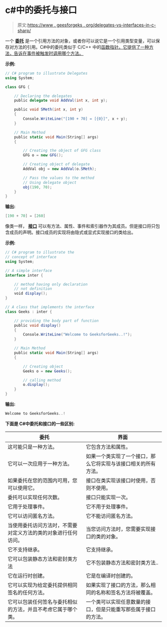 # c#中的委托与接口

> 原文:[https://www . geesforgeks . org/delegates-vs-interfaces-in-c-sharp/](https://www.geeksforgeeks.org/delegates-vs-interfaces-in-c-sharp/)

一个 [**委托**](https://www.geeksforgeeks.org/c-sharp-delegates/) 是一个引用方法的对象，或者你可以说它是一个引用类型变量，可以保存对方法的引用。C#中的委托类似于 C/C++ 中的[函数指针。它提供了一种方法，告诉在事件被触发时调用哪个方法。](https://www.geeksforgeeks.org/function-pointer-in-c/)

**示例:**

```cs
// C# program to illustrate Delegates
using System;

class GFG {

    // Declaring the delegates
    public delegate void AddVal(int x, int y);

    public void SMeth(int x, int y)
    {
        Console.WriteLine("[190 + 70] = [{0}]", x + y);
    }

    // Main Method
    public static void Main(String[] args)
    {

        // Creating the object of GFG class
        GFG o = new GFG();

        // Creating object of delegate
        AddVal obj = new AddVal(o.SMeth);

        // Pass the values to the method
        // Using delegate object
        obj(190, 70);
    }
}
```

**输出:**

```cs
[190 + 70] = [260]

```

像类一样， **[接口](https://www.geeksforgeeks.org/c-sharp-interface/)** 可以有方法、属性、事件和索引器作为其成员。但是接口将只包含成员的声明。接口成员的实现将由隐式或显式实现接口的类给出。

**示例:**

```cs
// C# program to illustrate the
// concept of interface
using System;

// A simple interface
interface inter {

    // method having only declaration
    // not definition
    void display();
}

// A class that implements the interface
class Geeks : inter {

    // providing the body part of function
    public void display()
    {
        Console.WriteLine("Welcome to GeeksforGeeks..!");
    }

    // Main Method
    public static void Main(String[] args)
    {

        // Creating object
        Geeks o = new Geeks();

        // calling method
        o.display();
    }
}
```

**输出:**

```cs
Welcome to GeeksforGeeks..!

```

**下面是 C#中委托和接口的一些区别:**

| **委托** | **界面** |
| --- | --- |
| 这可能只是一种方法。 | 它包含方法和属性。 |
| 它可以一次应用于一种方法。 | 如果一个类实现了一个接口，那么它将实现与该接口相关的所有方法。 |
| 如果委托在您的范围内可用，您可以使用它。 | 接口在类实现该接口时使用，否则不使用。 |
| 委托可以实现任何次数。 | 接口只能实现一次。 |
| 它用于处理事件。 | 它不用于处理事件。 |
| 它可以访问匿名方法。 | 它不能访问匿名方法。 |
| 当使用委托访问方法时，不需要对定义方法的类的对象进行任何访问。 | 当您访问方法时，您需要实现接口的类的对象。 |
| 它不支持继承。 | 它支持继承。 |
| 它可以包装静态方法和密封类方法 | 它不包装静态方法和密封类方法.. |
| 它在运行时创建。 | 它是在编译时创建的。 |
| 它可以实现为给定委托提供相同签名的任何方法。 | 如果实现了接口的方法，那么相同的名称和签名方法将被覆盖。 |
| 它可以包装任何签名与委托相似的方法，并且不考虑它属于哪个类。 | 一个类可以实现任意数量的接口，但是只能重写那些属于接口的方法。 |